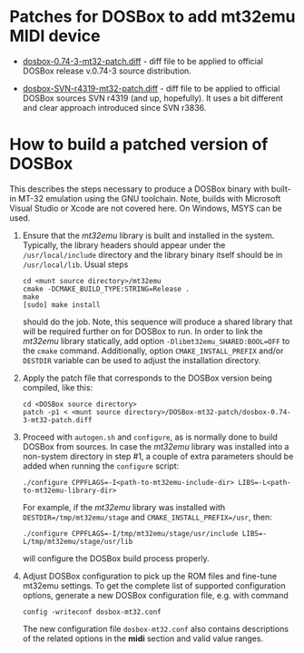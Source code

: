 # Patches for DOSBox to add mt32emu MIDI device

- [dosbox-0.74-3-mt32-patch.diff](https://github.com/munt/munt/blob/master/DOSBox-mt32-patch/dosbox-0.74-3-mt32-patch.diff) -
diff file to be applied to official DOSBox release v.0.74-3 source distribution.

- [dosbox-SVN-r4319-mt32-patch.diff](https://github.com/munt/munt/blob/master/DOSBox-mt32-patch/dosbox-SVN-r4319-mt32-patch.diff) -
diff file to be applied to official DOSBox sources SVN r4319 (and up, hopefully).
It uses a bit different and clear approach introduced since SVN r3836.

# How to build a patched version of DOSBox

This describes the steps necessary to produce a DOSBox binary with built-in MT-32 emulation using the GNU toolchain.
Note, builds with Microsoft Visual Studio or Xcode are not covered here. On Windows, MSYS can be used.

1. Ensure that the _mt32emu_ library is built and installed in the system. Typically, the library headers should appear
   under the `/usr/local/include` directory and the library binary itself should be in `/usr/local/lib`. Usual steps

       cd <munt source directory>/mt32emu
       cmake -DCMAKE_BUILD_TYPE:STRING=Release .
       make
       [sudo] make install

   should do the job. Note, this sequence will produce a shared library that will be required further on for DOSBox to run.
   In order to link the _mt32emu_ library statically, add option `-Dlibmt32emu_SHARED:BOOL=OFF` to the `cmake` command.
   Additionally, option `CMAKE_INSTALL_PREFIX` and/or `DESTDIR` variable can be used to adjust the installation directory.

2. Apply the patch file that corresponds to the DOSBox version being compiled, like this:

       cd <DOSBox source directory>
       patch -p1 < <munt source directory>/DOSBox-mt32-patch/dosbox-0.74-3-mt32-patch.diff

3. Proceed with `autogen.sh` and `configure`, as is normally done to build DOSBox from sources.
   In case the _mt32emu_ library was installed into a non-system directory in step #1, a couple of extra parameters should be
   added when running the `configure` script:

       ./configure CPPFLAGS=-I<path-to-mt32emu-include-dir> LIBS=-L<path-to-mt32emu-library-dir>

   For example, if the _mt32emu_ library was installed with `DESTDIR=/tmp/mt32emu/stage` and `CMAKE_INSTALL_PREFIX=/usr`, then:

       ./configure CPPFLAGS=-I/tmp/mt32emu/stage/usr/include LIBS=-L/tmp/mt32emu/stage/usr/lib

   will configure the DOSBox build process properly.

4. Adjust DOSBox configuration to pick up the ROM files and fine-tune mt32emu settings.
   To get the complete list of supported configuration options, generate a new DOSBox configuration file, e.g. with command

       config -writeconf dosbox-mt32.conf

   The new configuration file `dosbox-mt32.conf` also contains descriptions of the related options in the **midi** section and valid value ranges.
